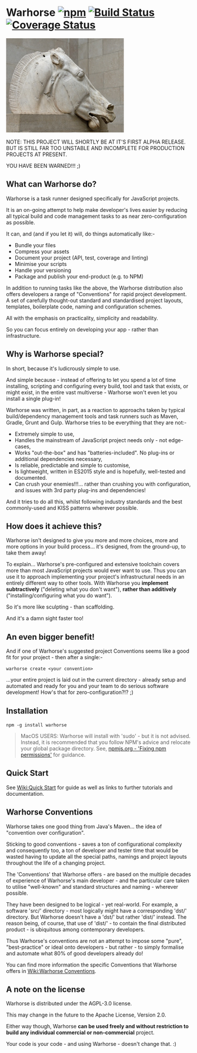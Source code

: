 # Warhorse [![npm](https://img.shields.io/npm/v/warhorse.svg)]() [![Build Status](https://travis-ci.org/kasargeant/warhorse.svg?branch=master)](https://travis-ci.org/kasargeant/warhorse) [![Coverage Status](https://coveralls.io/repos/github/kasargeant/warhorse/badge.svg?branch=master)](https://coveralls.io/github/kasargeant/warhorse?branch=master)


![The ideal warhorse..!](/docs/img/warhorse_320.jpg)

NOTE: THIS PROJECT WILL SHORTLY BE AT IT'S FIRST ALPHA RELEASE.  BUT IS STILL FAR TOO UNSTABLE AND INCOMPLETE FOR PRODUCTION PROJECTS AT PRESENT.

YOU HAVE BEEN WARNED!!! ;)

## What can Warhorse do?

Warhorse is a task runner designed specifically for JavaScript projects.  

It is an on-going attempt to help make developer's lives easier by reducing all typical build and code management tasks to as near zero-configuration as possible.

It can, and (and if you let it) will, do things automatically like:-

* Bundle your files
* Compress your assets
* Document your project (API, test, coverage and linting)
* Minimise your scripts
* Handle your versioning
* Package and publish your end-product (e.g. to NPM)

In addition to running tasks like the above, the Warhorse distribution also offers developers a range of "Conventions" for rapid project development.  A set of carefully thought-out standard and standardised project layouts, templates, boilerplate code, naming and configuration schemes.  

All with the emphasis on practicality, simplicity and readability. 

So you can focus entirely on developing your app - rather than infrastructure. 

## Why is Warhorse special?

In short, because it's ludicrously simple to use.

And simple because - instead of offering to let you spend a lot of time installing, scripting and configuring every build, tool and task that exists, or might exist, in the entire vast multiverse - Warhorse won't even let you install a single plug-in!

Warhorse was written, in part, as a reaction to approachs taken by typical build/dependency management tools and task runners such as Maven, Gradle, Grunt and Gulp.  Warhorse tries to be everything that they are not:-
 
* Extremely simple to use,
* Handles the mainstream of JavaScript project needs only - not edge-cases,
* Works "out-the-box" and has "batteries-included".  No plug-ins or additional dependencies necessary,
* Is reliable, predictable and simple to customise,
* Is lightweight, written in ES2015 style and is hopefully, well-tested and documented.
* Can crush your enemies!!!... rather than crushing you with configuration, and issues with 3rd party plug-ins and dependencies!

And it tries to do all this, whilst following industry standards and the best commonly-used and KISS patterns wherever possible.

## How does it achieve this?

Warhorse isn't designed to give you more and more choices, more and more options in your build process... it's designed, from the ground-up, to take them away!

To explain... Warhorse's pre-configured and extensive toolchain covers more than most JavaScript projects would ever want to use.  Thus you can use it to approach implementing your project's infrastructural needs in an entirely different way to other tools.  With Warhorse you **implement subtractively** ("deleting what you don't want"), **rather than additively** ("installing/configuring what you do want").  

So it's more like sculpting - than scaffolding.

And it's a damn sight faster too!

## An even bigger benefit!

And if one of Warhorse's suggested project Conventions seems like a good fit for your project - then after a single:-

```
warhorse create <your convention>
```

...your entire project is laid out in the current directory - already setup and automated and ready for you and your team to do serious software development!  How's that for zero-configuration?!? ;)


## Installation

    npm -g install warhorse

> MacOS USERS: Warhorse will install with 'sudo' - but it is not advised.  Instead, it is recommended that you follow NPM's advice and relocate your global package directory.
> See, [npmjs.org - 'Fixing npm permissions'](https://docs.npmjs.com/getting-started/fixing-npm-permissions) for guidance.


## Quick Start

See [Wiki:Quick Start](https://github.com/kasargeant/warhorse/wiki/Quick-Start) for guide as well as links to further tutorials and documentation.


## Warhorse Conventions

Warhorse takes one good thing from Java's Maven... the idea of "convention over configuration".  

Sticking to good conventions - saves a ton of configurational complexity and consequently too, a ton of developer and tester time that would be wasted having to update all the special paths, namings and project layouts throughout the life of a changing project.

The 'Conventions' that Warhorse offers - are based on the multiple decades of experience of Warhorse's main developer - and the particular care taken to utilise "well-known" and standard structures and naming - wherever possible.

They have been designed to be logical - yet real-world.  For example, a software 'src/' directory - most logically might have a corresponding 'dst/' directory.  But Warhorse doesn't have a 'dst/' but rather 'dist/' instead.  The reason being, of course, that use of 'dist/' - to contain the final distributed product - is ubiquitous among contemporary developers.  
 
Thus Warhorse's conventions are not an attempt to impose some "pure", "best-practice" or ideal onto developers - but rather - to simply formalise and automate what 80% of good developers already do!

You can find more information the specific Conventions that Warhorse offers in [Wiki:Warhorse Conventions](https://github.com/kasargeant/warhorse/wiki/Warhorse-Conventions).

## A note on the license

Warhorse is distributed under the AGPL-3.0 license.  

This may change in the future to the Apache License, Version 2.0.  

Either way though, Warhorse **can be used freely and without restriction to build any individual commercial or non-commercial** project.  

Your code is your code - and using Warhorse - doesn't change that. :)